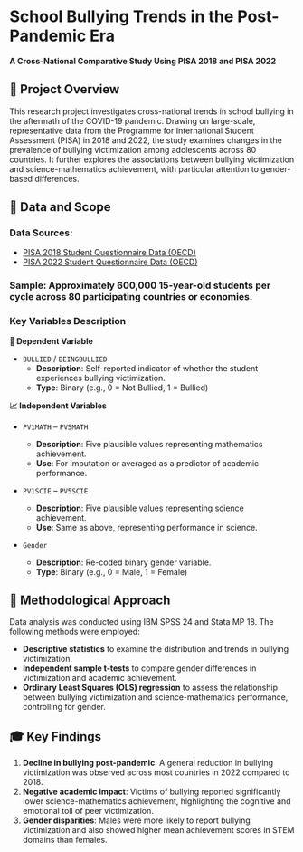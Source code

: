 # School Bullying Trends in the Post-Pandemic Era  
**A Cross-National Comparative Study Using PISA 2018 and PISA 2022**

## 🧭 Project Overview
This research project investigates cross-national trends in school bullying in the aftermath of the COVID-19 pandemic. Drawing on large-scale, representative data from the Programme for International Student Assessment (PISA) in 2018 and 2022, the study examines changes in the prevalence of bullying victimization among adolescents across 80 countries. It further explores the associations between bullying victimization and science-mathematics achievement, with particular attention to gender-based differences.


## 📂 Data and Scope
### Data Sources:  
  - [PISA 2018 Student Questionnaire Data (OECD)](https://www.oecd.org/pisa/data/2018database/)
  - [PISA 2022 Student Questionnaire Data (OECD)](https://www.oecd.org/pisa/data/2022database/)
    
### Sample: Approximately 600,000 15-year-old students per cycle across 80 participating countries or economies.
  
### Key Variables Description
**🎯 Dependent Variable**
- `BULLIED` / `BEINGBULLIED`  
  - **Description**: Self-reported indicator of whether the student experiences bullying victimization.  
  - **Type**: Binary (e.g., 0 = Not Bullied, 1 = Bullied)

**📈 Independent Variables** 
- `PV1MATH` – `PV5MATH`  
  - **Description**: Five plausible values representing mathematics achievement.  
  - **Use**: For imputation or averaged as a predictor of academic performance.

- `PV1SCIE` – `PV5SCIE`  
  - **Description**: Five plausible values representing science achievement.  
  - **Use**: Same as above, representing performance in science.

- `Gender`  
  - **Description**: Re-coded binary gender variable.  
  - **Type**: Binary (e.g., 0 = Male, 1 = Female)

## 🔬 Methodological Approach
Data analysis was conducted using IBM SPSS 24 and Stata MP 18. The following methods were employed:
- **Descriptive statistics** to examine the distribution and trends in bullying victimization.
- **Independent sample t-tests** to compare gender differences in victimization and academic achievement.
- **Ordinary Least Squares (OLS) regression** to assess the relationship between bullying victimization and science-mathematics performance, controlling for gender.

## 🎓 Key Findings
1. **Decline in bullying post-pandemic**: A general reduction in bullying victimization was observed across most countries in 2022 compared to 2018.
2. **Negative academic impact**: Victims of bullying reported significantly lower science-mathematics achievement, highlighting the cognitive and emotional toll of peer victimization.
3. **Gender disparities**: Males were more likely to report bullying victimization and also showed higher mean achievement scores in STEM domains than females.

